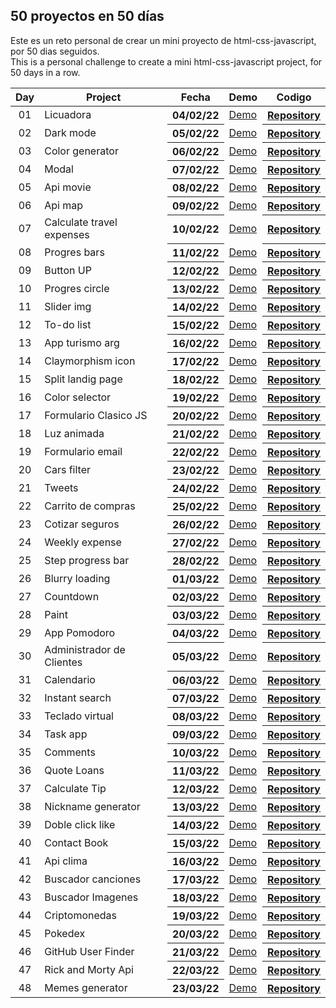 ## 50 proyectos en 50 días

Este es un reto personal de crear un mini proyecto de html-css-javascript, por 50 dias seguidos.<br>
This is a personal challenge to create a mini html-css-javascript project, for 50 days in a row.

<table>
<thead>
<tr>
<th align="center">Day</th>
<th>Project</th>
<th>Fecha</th>
<th>Demo</th>
<th>Codigo</th>
</tr>
</thead>
<tbody>

<tr>
<td align="center">01</td>
<td>Licuadora</td>
<th>04/02/22</th>
<td><a href="https://nahuel61920.github.io/Licuadora/" rel="nofollow">Demo</a></td>
<th><a href="https://github.com/Nahuel61920/Licuadora" rel="nofollow">Repository</a></th>
</tr>

<tr>
<td align="center">02</td>
<td>Dark mode</td>
<th>05/02/22</th>
<td><a href="https://nahuel61920.github.io/Modo-nocturno/" rel="nofollow">Demo</a></td>
<th><a href="https://github.com/Nahuel61920/Modo-nocturno" rel="nofollow">Repository</a></th>
</tr>

<tr>
<td align="center">03</td>
<td>Color generator</td>
<th>06/02/22</th>
<td><a href="https://nahuel61920.github.io/generador-colores-random/" rel="nofollow">Demo</a></td>
<th><a href="https://github.com/Nahuel61920/generador-colores-random" rel="nofollow">Repository</a></th>
</tr>

<tr>
<td align="center">04</td>
<td>Modal</td>
<th>07/02/22</th>
<td><a href="https://nahuel61920.github.io/modal/" rel="nofollow">Demo</a></td>
<th><a href="https://github.com/Nahuel61920/modal" rel="nofollow">Repository</a></th>
</tr>

<tr>
<td align="center">05</td>
<td>Api movie</td>
<th>08/02/22</th>
<td><a href="https://nahuel61920.github.io/Api-peliculas/" rel="nofollow">Demo</a></td>
<th><a href="https://github.com/Nahuel61920/Api-peliculas" rel="nofollow">Repository</a></th>
</tr>

<tr>
<td align="center">06</td>
<td>Api map</td>
<th>09/02/22</th>
<td><a href="https://nahuel61920.github.io/api-map/" rel="nofollow">Demo</a></td>
<th><a href="https://github.com/Nahuel61920/api-map" rel="nofollow">Repository</a></th>
</tr>

<tr>
<td align="center">07</td>
<td>Calculate travel expenses</td>
<th>10/02/22</th>
<td><a href="https://nahuel61920.github.io/Calcular-gastos-de-viaje/" rel="nofollow">Demo</a></td>
<th><a href="https://github.com/Nahuel61920/Calcular-gastos-de-viaje" rel="nofollow">Repository</a></th>
</tr>

<tr>
<td align="center">08</td>
<td>Progres bars</td>
<th>11/02/22</th>
<td><a href="https://nahuel61920.github.io/Barra-de-progreso/">Demo</a></td>
<th><a href="https://github.com/Nahuel61920/Barra-de-progreso" rel="nofollow">Repository</a></th>
</tr>

<tr>
<td align="center">09</td>
<td>Button UP</td>
<th>12/02/22</th>
<td><a href="https://nahuel61920.github.io/Boton-up/">Demo</a></td>
<th><a href="https://github.com/Nahuel61920/Boton-up" rel="nofollow">Repository</a></th>
</tr>

<tr>
<td align="center">10</td>
<td>Progres circle</td>
<th>13/02/22</th>
<td><a href="https://nahuel61920.github.io/Progres-circle/">Demo</a></td>
<th><a href="https://github.com/Nahuel61920/Progres-circle" rel="nofollow">Repository</a></th>
</tr>

<tr>
<td align="center">11</td>
<td>Slider img</td>
<th>14/02/22</th>
<td><a href="https://nahuel61920.github.io/Slider-img/">Demo</a></td>
<th><a href="https://github.com/Nahuel61920/Slider-img" rel="nofollow">Repository</a></th>
</tr>

<tr>
<td align="center">12</td>
<td>To-do list</td>
<th>15/02/22</th>
<td><a href="https://nahuel61920.github.io/To-do-list/">Demo</a></td>
<th><a href="https://github.com/Nahuel61920/To-do-list" rel="nofollow">Repository</a></th>
</tr>

<tr>
<td align="center">13</td>
<td>App turismo arg</td>
<th>16/02/22</th>
<td><a href="https://nahuel61920.github.io/App-turismo-arg/">Demo</a></td>
<th><a href="https://github.com/Nahuel61920/App-turismo-arg" rel="nofollow">Repository</a></th>
</tr>

<tr>
<td align="center">14</td>
<td>Claymorphism icon</td>
<th>17/02/22</th>
<td><a href="https://nahuel61920.github.io/Efecto-ico/">Demo</a></td>
<th><a href="https://github.com/Nahuel61920/Efecto-ico" rel="nofollow">Repository</a></th>
</tr>

<tr>
<td align="center">15</td>
<td>Split landig page</td>
<th>18/02/22</th>
<td><a href="https://nahuel61920.github.io/Split-landig-page/">Demo</a></td>
<th><a href="https://github.com/Nahuel61920/Split-landig-page" rel="nofollow">Repository</a></th>
</tr>

<tr>
<td align="center">16</td>
<td>Color selector</td>
<th>19/02/22</th>
<td><a href="https://nahuel61920.github.io/Color-selector/">Demo</a></td>
<th><a href="https://github.com/Nahuel61920/Color-selector" rel="nofollow">Repository</a></th>
</tr>

<tr>
<td align="center">17</td>
<td>Formulario Clasico JS</td>
<th>20/02/22</th>
<td><a href="https://nahuel61920.github.io/FormularioJs-Clasico/">Demo</a></td>
<th><a href="https://github.com/Nahuel61920/FormularioJs-Clasico" rel="nofollow">Repository</a></th>
</tr>

<tr>
<td align="center">18</td>
<td>Luz animada</td>
<th>21/02/22</th>
<td><a href="https://nahuel61920.github.io/Luz-on-off/">Demo</a></td>
<th><a href="https://github.com/Nahuel61920/Luz-on-off" rel="nofollow">Repository</a></th>
</tr>

<tr>
<td align="center">19</td>
<td>Formulario email</td>
<th>22/02/22</th>
<td><a href="https://nahuel61920.github.io/formulario-email/">Demo</a></td>
<th><a href="https://github.com/Nahuel61920/formulario-email" rel="nofollow">Repository</a></th>
</tr>

<tr>
<td align="center">20</td>
<td>Cars filter</td>
<th>23/02/22</th>
<td><a href="https://nahuel61920.github.io/Buscador-de-autos/">Demo</a></td>
<th><a href="https://github.com/Nahuel61920/Buscador-de-autos" rel="nofollow">Repository</a></th>
</tr>

<tr>
<td align="center">21</td>
<td>Tweets</td>
<th>24/02/22</th>
<td><a href="https://nahuel61920.github.io/Tweets/">Demo</a></td>
<th><a href="https://github.com/Nahuel61920/Tweets" rel="nofollow">Repository</a></th>
</tr>

<tr>
<td align="center">22</td>
<td>Carrito de compras</td>
<th>25/02/22</th>
<td><a href="https://nahuel61920.github.io/Carrito-Cursos/">Demo</a></td>
<th><a href="https://github.com/Nahuel61920/Carrito-Cursos" rel="nofollow">Repository</a></th>
</tr>

<tr>
<td align="center">23</td>
<td>Cotizar seguros</td>
<th>26/02/22</th>
<td><a href="https://nahuel61920.github.io/Cotizador-de-seguros/">Demo</a></td>
<th><a href="https://github.com/Nahuel61920/Cotizador-de-seguros" rel="nofollow">Repository</a></th>
</tr>

<tr>
<td align="center">24</td>
<td>Weekly expense</td>
<th>27/02/22</th>
<td><a href="https://nahuel61920.github.io/Gastos-semanales/">Demo</a></td>
<th><a href="https://github.com/Nahuel61920/Gastos-semanales" rel="nofollow">Repository</a></th>
</tr>

<tr>
<td align="center">25</td>
<td>Step progress bar</td>
<th>28/02/22</th>
<td><a href="https://nahuel61920.github.io/Step-Progress-Bar/">Demo</a></td>
<th><a href="https://github.com/Nahuel61920/Step-Progress-Bar" rel="nofollow">Repository</a></th>
</tr>

<tr>
<td align="center">26</td>
<td>Blurry loading</td>
<th>01/03/22</th>
<td><a href="https://nahuel61920.github.io/Blurry-loading/">Demo</a></td>
<th><a href="https://github.com/Nahuel61920/Blurry-loading" rel="nofollow">Repository</a></th>
</tr>

<tr>
<td align="center">27</td>
<td>Countdown</td>
<th>02/03/22</th>
<td><a href="https://nahuel61920.github.io/Countdown/">Demo</a></td>
<th><a href="https://github.com/Nahuel61920/Countdown" rel="nofollow">Repository</a></th>
</tr>

<tr>
<td align="center">28</td>
<td>Paint</td>
<th>03/03/22</th>
<td><a href="https://nahuel61920.github.io/Paint/">Demo</a></td>
<th><a href="https://github.com/Nahuel61920/Paint" rel="nofollow">Repository</a></th>
</tr>

<tr>
<td align="center">29</td>
<td>App Pomodoro</td>
<th>04/03/22</th>
<td><a href="https://nahuel61920.github.io/Pomodoro/">Demo</a></td>
<th><a href="https://github.com/Nahuel61920/Pomodoro" rel="nofollow">Repository</a></th>
</tr>

<tr>
<td align="center">30</td>
<td>Administrador de Clientes</td>
<th>05/03/22</th>
<td><a href="https://nahuel61920.github.io/Administrador-de-Clientes/">Demo</a></td>
<th><a href="https://github.com/Nahuel61920/Administrador-de-Clientes" rel="nofollow">Repository</a></th>
</tr>

<tr>
<td align="center">31</td>
<td>Calendario</td>
<th>06/03/22</th>
<td><a href="https://nahuel61920.github.io/Calendario/">Demo</a></td>
<th><a href="https://github.com/Nahuel61920/Calendario" rel="nofollow">Repository</a></th>
</tr>

<tr>
<td align="center">32</td>
<td>Instant search</td>
<th>07/03/22</th>
<td><a href="https://nahuel61920.github.io/Busqueda-instantanea/">Demo</a></td>
<th><a href="https://github.com/Nahuel61920/Busqueda-instantanea" rel="nofollow">Repository</a></th>
</tr>

<tr>
<td align="center">33</td>
<td>Teclado virtual</td>
<th>08/03/22</th>
<td><a href="https://nahuel61920.github.io/Teclado-virtual/">Demo</a></td>
<th><a href="https://github.com/Nahuel61920/Teclado-virtual" rel="nofollow">Repository</a></th>
</tr>

<tr>
<td align="center">34</td>
<td>Task app</td>
<th>09/03/22</th>
<td><a href="https://nahuel61920.github.io/Task/">Demo</a></td>
<th><a href="https://github.com/Nahuel61920/Task" rel="nofollow">Repository</a></th>
</tr>

<tr>
<td align="center">35</td>
<td>Comments</td>
<th>10/03/22</th>
<td><a href="https://nahuel61920.github.io/Comentarios/">Demo</a></td>
<th><a href="https://github.com/Nahuel61920/Comentarios" rel="nofollow">Repository</a></th>
</tr>

<tr>
<td align="center">36</td>
<td>Quote Loans</td>
<th>11/03/22</th>
<td><a href="https://nahuel61920.github.io/Cotizar-Prestamos/">Demo</a></td>
<th><a href="https://github.com/Nahuel61920/Cotizar-Prestamos" rel="nofollow">Repository</a></th>
</tr>

<tr>
<td align="center">37</td>
<td>Calculate Tip</td>
<th>12/03/22</th>
<td><a href="https://nahuel61920.github.io/Calcular-Propina/">Demo</a></td>
<th><a href="https://github.com/Nahuel61920/Cotizar-Prestamos" rel="nofollow">Repository</a></th>
</tr>

<tr>
<td align="center">38</td>
<td>Nickname generator</td>
<th>13/03/22</th>
<td><a href="https://nahuel61920.github.io/NickName-Generator/">Demo</a></td>
<th><a href="https://github.com/Nahuel61920/NickName-Generator" rel="nofollow">Repository</a></th>
</tr>

<tr>
<td align="center">39</td>
<td>Doble click like</td>
<th>14/03/22</th>
<td><a href="https://nahuel61920.github.io/Doble-click-like/">Demo</a></td>
<th><a href="https://github.com/Nahuel61920/Doble-click-like" rel="nofollow">Repository</a></th>
</tr>

<tr>
<td align="center">40</td>
<td>Contact Book</td>
<th>15/03/22</th>
<td><a href="https://nahuel61920.github.io/Contact-Book/">Demo</a></td>
<th><a href="https://github.com/Nahuel61920/Contact-Book" rel="nofollow">Repository</a></th>
</tr>

<tr>
<td align="center">41</td>
<td>Api clima</td>
<th>16/03/22</th>
<td><a href="https://nahuel61920.github.io/Api-clima/">Demo</a></td>
<th><a href="https://github.com/Nahuel61920/Api-clima" rel="nofollow">Repository</a></th>
</tr>

<tr>
<td align="center">42</td>
<td>Buscador canciones</td>
<th>17/03/22</th>
<td><a href="https://nahuel61920.github.io/Buscador-canciones/">Demo</a></td>
<th><a href="https://github.com/Nahuel61920/Buscador-canciones" rel="nofollow">Repository</a></th>
</tr>

<tr>
<td align="center">43</td>
<td>Buscador Imagenes</td>
<th>18/03/22</th>
<td><a href="https://nahuel61920.github.io/Buscador-Img/">Demo</a></td>
<th><a href="https://github.com/Nahuel61920/Buscador-Img" rel="nofollow">Repository</a></th>
</tr>

<tr>
<td align="center">44</td>
<td>Criptomonedas</td>
<th>19/03/22</th>
<td><a href="https://nahuel61920.github.io/Criptomonedas/">Demo</a></td>
<th><a href="https://github.com/Nahuel61920/Criptomonedas" rel="nofollow">Repository</a></th>
</tr>

<tr>
<td align="center">45</td>
<td>Pokedex</td>
<th>20/03/22</th>
<td><a href="https://nahuel61920.github.io/Pokedex/">Demo</a></td>
<th><a href="https://github.com/Nahuel61920/CriptomonPokedexedas" rel="nofollow">Repository</a></th>
</tr>

<tr>
<td align="center">46</td>
<td>GitHub User Finder</td>
<th>21/03/22</th>
<td><a href="https://nahuel61920.github.io/GitHub-User-Finder/">Demo</a></td>
<th><a href="https://github.com/Nahuel61920/GitHub-User-Finder" rel="nofollow">Repository</a></th>
</tr>

<tr>
<td align="center">47</td>
<td>Rick and Morty Api</td>
<th>22/03/22</th>
<td><a href="https://nahuel61920.github.io/Rick-and-Morty/">Demo</a></td>
<th><a href="https://github.com/Nahuel61920/Rick-and-Morty" rel="nofollow">Repository</a></th>
</tr>

<tr>
<td align="center">48</td>
<td>Memes generator</td>
<th>23/03/22</th>
<td><a href="https://nahuel61920.github.io/Memes-Generator/">Demo</a></td>
<th><a href="https://github.com/Nahuel61920/Memes-Generator" rel="nofollow">Repository</a></th>
</tr>

</tbody>
</table>
